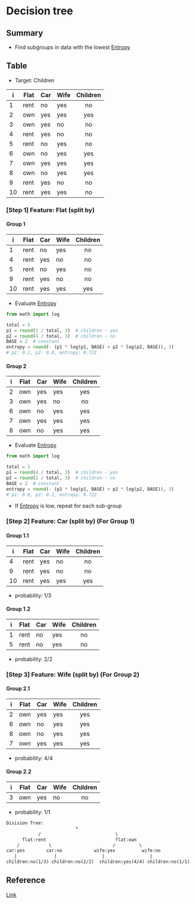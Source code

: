 # Decision tree

## Summary
* Find subgroups in data with the lowest [Entropy](/entropy)

## Table

* Target: Children

i  | Flat         | Car           |     Wife      |   Children    |
---|--------------|---------------|---------------|:-------------:|
1  | rent         | no            |      yes      |      no       |
2  | own          | yes           |      yes      |      yes      |
3  | own          | yes           |      no       |      no       |
4  | rent         | yes           |      no       |      no       |
5  | rent         | no            |      yes      |      no       |
6  | own          | no            |      yes      |      yes      |
7  | own          | yes           |      yes      |      yes      |
8  | own          | no            |      yes      |      yes      |
9  | rent         | yes           |      no       |      no       |
10 | rent         | yes           |      yes      |      no       |

### [Step 1] Feature: Flat (split by)

#### Group 1

i  | Flat         | Car           |     Wife      |   Children    |
---|--------------|---------------|---------------|:-------------:|
1  | rent         | no            |      yes      |      no       |
4  | rent         | yes           |      no       |      no       |
5  | rent         | no            |      yes      |      no       |
9  | rent         | yes           |      no       |      no       |
10 | rent         | yes           |      yes      |      yes      |

* Evaluate [Entropy](/entropy)

```py
from math import log

total = 5
p1 = round(1 / total, 3)  # children - yes
p2 = round(4 / total, 3)  # children - no
BASE = 2  # constant
entropy = round(- (p1 * log(p1, BASE) + p2 * log(p2, BASE)), 3)
# p1: 0.2, p2: 0.8, entropy: 0.722
```

#### Group 2

i  | Flat         | Car           |     Wife      |   Children    |
---|--------------|---------------|---------------|:-------------:|
2  | own          | yes           |      yes      |      yes      |
3  | own          | yes           |      no       |      no       |
6  | own          | no            |      yes      |      yes      |
7  | own          | yes           |      yes      |      yes      |
8  | own          | no            |      yes      |      yes      |

* Evaluate [Entropy](/entropy)

```py
from math import log

total = 5
p1 = round(4 / total, 3)  # children - yes
p2 = round(1 / total, 3)  # children - no
BASE = 2  # constant
entropy = round(- (p1 * log(p1, BASE) + p2 * log(p2, BASE)), 3)
# p1: 0.8, p2: 0.2, entropy: 0.722
```

* If [Entropy](/entropy) is low, repeat for each sub-group

### [Step 2] Feature: Car (split by) (For Group 1)

#### Group 1.1

i  | Flat         | Car           |     Wife      |   Children    |
---|--------------|---------------|---------------|:-------------:|
4  | rent         | yes           |      no       |      no       |
9  | rent         | yes           |      no       |      no       |
10 | rent         | yes           |      yes      |      yes      |

* probability: 1/3

#### Group 1.2

i  | Flat         | Car           |     Wife      |   Children    |
---|--------------|---------------|---------------|:-------------:|
1  | rent         | no            |      yes      |      no       |
5  | rent         | no            |      yes      |      no       |

* probability: 2/2

### [Step 3] Feature: Wife (split by) (For Group 2)

#### Group 2.1

i  | Flat         | Car           |     Wife      |   Children    |
---|--------------|---------------|---------------|:-------------:|
2  | own          | yes           |      yes      |      yes      |
6  | own          | no            |      yes      |      yes      |
8  | own          | no            |      yes      |      yes      |
7  | own          | yes           |      yes      |      yes      |

* probability: 4/4

#### Group 2.2

i  | Flat         | Car           |     Wife      |   Children    |
---|--------------|---------------|---------------|:-------------:|
3  | own          | yes           |      no       |      no       |

* probability: 1/1


```txt
Disision Tree:
                          *
            /                            \
      flat:rent                          flat:own
    /           \                       /         \
car:yes        car:no            wife:yes          wife:no   
   |              |                 |                 |
children:no(1/3) children:no(2/2)  children:yes(4/4) children:no(1/1)
```

## Reference
[Link]()
